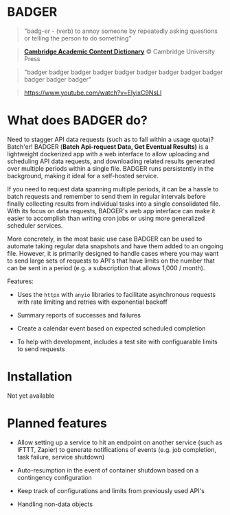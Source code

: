# BADGER

  

> "badg-er - (verb) to annoy someone by repeatedly asking questions or telling the person to do something"

>

> [**Cambridge Academic Content Dictionary**](https://dictionary.cambridge.org/dictionary/english/ "Cambridge Academic Content Dictionary") © Cambridge University Press

  

> "badger badger badger badger badger badger badger badger badger badger badger badger"

>

> https://www.youtube.com/watch?v=EIyixC9NsLI

  
  

# What does BADGER do?

  
Need to stagger API data requests (such as to fall within a usage quota)? Batch'er! BADGER (**Batch Api-request Data, Get Eventual Results)** is a lightweight dockerized app with a web interface to allow uploading and scheduling API data requests, and downloading related results generated over multiple periods within a single file. BADGER runs persistently in the background, making it ideal for a self-hosted service.

  

If you need to request data spanning multiple periods, it can be a hassle to batch requests and remember to send them in regular intervals before finally collecting results from individual tasks into a single consolidated file. With its focus on data requests, BADGER's web app interface can make it easier to accomplish than writing cron jobs or using more generalized scheduler services.

  

More concretely, in the most basic use case BADGER can be used to automate taking regular data snapshots and have them added to an ongoing file. However, it is primarily designed to handle cases where you may want to send large sets of requests to API's that have limits on the number that can be sent in a period (e.g. a subscription that allows 1,000 / month).

  

Features:

- Uses the `httpx` with `anyio` libraries to facilitate asynchronous requests with rate limiting and retries with exponential backoff

- Summary reports of successes and failures

- Create a calendar event based on expected scheduled completion

- To help with development, includes a test site with configuarable limits to send requests

# Installation
Not yet available

<!--cc/>
With [Docker](https://www.docker.com) installed, run the following command:

    docker run -d kphang/BADGER
-->

# Planned features

- Allow setting up a service to hit an endpoint on another service (such as IFTTT, Zapier) to generate notifications of events (e.g. job completion, task failure, service shutdown)

- Auto-resumption in the event of container shutdown based on a contingency configuration

- Keep track of configurations and limits from previously used API's

- Handling non-data objects